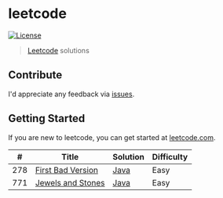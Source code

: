 # leetcode

[![License](https://img.shields.io/:license-mit-blue.svg)](https://toluolusakin.mit-license.org)

> [Leetcode](https://www.leetcode.com) solutions

## Contribute

I'd appreciate any feedback via [issues](https://github.com/toluolusakin/leetcode/issues/new).

## Getting Started

If you are new to leetcode, you can get started at [leetcode.com](https://www.leetcode.com).

| # | Title | Solution | Difficulty |
|---| ----- | -------- | ---------- |
|278|[First Bad Version](https://leetcode.com/problems/first-bad-version/) | [Java]('./java/FirstBadVersion/Solution.java')|Easy|
|771|[Jewels and Stones](https://leetcode.com/problems/jewels-and-stones/) | [Java]('./java/FirstBadVersion/Solution.java')|Easy|

